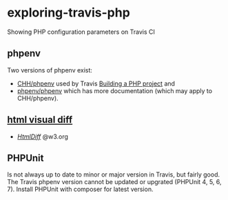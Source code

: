 # exploring-travis-php
Showing PHP configuration parameters on Travis CI

## phpenv
Two versions of phpenv exist:
* [CHH/phpenv](https://github.com/CHH/phpenv) used by Travis [Building a PHP project](https://docs.travis-ci.com/user/languages/php/) and
* [phpenv/phpenv](https://github.com/phpenv/phpenv) which has more documentation (which may apply to CHH/phpenv).

## [html visual diff](https://www.google.com/search?q=html+visual+diff)
* *[HtmlDiff](https://www.w3.org/wiki/HtmlDiff)* @w3.org

## PHPUnit
Is not always up to date to minor or major version in Travis, but fairly good. The Travis phpenv version cannot be updated or upgrated (PHPUnit 4, 5, 6, 7). Install PHPUnit with composer for latest version.
